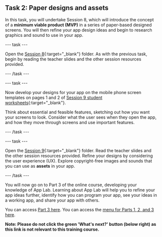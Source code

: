 ## Task 2: Paper designs and assets
In this task, you will undertake Session 8, which will introduce the concept of a **minimum viable product (MVP)** in a series of paper-based designed screens. You will then refine your app design ideas and begin to research graphics and sound to use in your app.

--- task ---

Open the [Session 8](https://drive.google.com/drive/folders/1nQReIPiBQ7C7C3X5QvbVXOInifHqx_LU?usp=sharing){:target="_blank"} folder. As with the previous task, begin by reading the teacher slides and the other session resources provided. 

--- /task ---

--- task ---

Now develop your designs for your app on the mobile phone screen templates on pages 1 and 2 of [Session 9 student worksheets](https://docs.google.com/presentation/d/1MQjzLhsQLqN8eTqyh1f6cvezcbSssOBzRbzAN7fT6ZQ){:target="_blank"}.

Think about essential and feasible features, sketching out how you want your screens to look. Consider what the user sees when they open the app, and how they move through screens and use important features.

--- /task ---

--- task ---

Open the [Session 9](https://drive.google.com/drive/folders/1dm43k8X1q8lt8_5gtA6TIQ-df7Y5Mfeu?usp=sharing){:target="_blank"} folder. Read the teacher slides and the other session resources provided. Refine your designs by considering the user experience (UX). Explore copyright-free images and sounds that you can use as **assets** in your app.

--- /task ---

You will now go on to Part 3 of the online course, developing your knowledge of App Lab. Learning about App Lab will help you to refine your app ideas further, identify how you can program your app, see your ideas in a working app, and share your app with others.

You can access [Part 3 here](https://projects.raspberrypi.org/en/projects/Year8-RelevanceTraining-Part3-GBICi4).
You can access the [menu for Parts 1, 2, and 3 here](https://projects.raspberrypi.org/en/pathways/year8-relevancetraining-gbici4).

**Note: Please do not click the green 'What's next?' button (below right) as this link is not relevant to this training course.**
